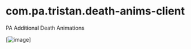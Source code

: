 # com.pa.tristan.death-anims-client
 PA Additional Death Animations 
 
[![image](https://i.postimg.cc/RZKr9hY4/death-anims-logo230.gif)]
